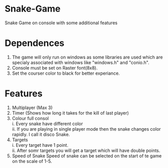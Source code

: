 # Snake-Game
Snake Game on console with some additional features


# Dependences
1. The game will only run on windows as some libraries are used which are specialy associated with windows like "windows.h" and "conio.h".
2. Console must be set on Raster font(8x8).
3. Set the courser color to black for better experiance.

# Features
1. Multiplayer (Max 3)
2. Timer (Shows how long it takes for the kill of last player)
3. Colour full consol <br>
        i.  Every snake have different color<br>
        ii. If you are playing in single player mode then the snake changes color rapidly. I call it disco Snake.
4. Targets <br>
      i. Every target have 1 point.<br>
      ii. After somr targets you will get a target which will have double points.
5. Speed of Snake
Speed of snake can be selected on the start of te game on the scale of 1-5.
